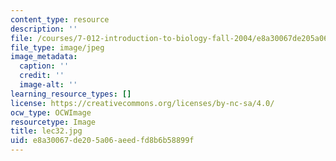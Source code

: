 ```yaml
---
content_type: resource
description: ''
file: /courses/7-012-introduction-to-biology-fall-2004/e8a30067de205a06aeedfd8b6b58899f_lec32.jpg
file_type: image/jpeg
image_metadata:
  caption: ''
  credit: ''
  image-alt: ''
learning_resource_types: []
license: https://creativecommons.org/licenses/by-nc-sa/4.0/
ocw_type: OCWImage
resourcetype: Image
title: lec32.jpg
uid: e8a30067-de20-5a06-aeed-fd8b6b58899f
---
```


